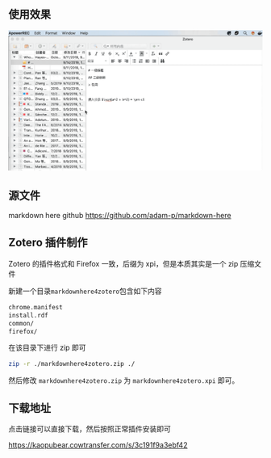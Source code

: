 ## 使用效果

![](https://raw.githubusercontent.com/fei0810/image-host/master/img/20190914114547.gif)

## 源文件

markdown here github https://github.com/adam-p/markdown-here

## Zotero 插件制作

Zotero 的插件格式和 Firefox 一致，后缀为 xpi，但是本质其实是一个 zip 压缩文件

新建一个目录`markdownhere4zotero`包含如下内容

```
chrome.manifest
install.rdf
common/
firefox/
```

在该目录下进行 zip 即可

```sh
zip -r ./markdownhere4zotero.zip ./
```

然后修改 `markdownhere4zotero.zip` 为 `markdownhere4zotero.xpi` 即可。

## 下载地址

点击链接可以直接下载，然后按照正常插件安装即可

https://kaopubear.cowtransfer.com/s/3c191f9a3ebf42
